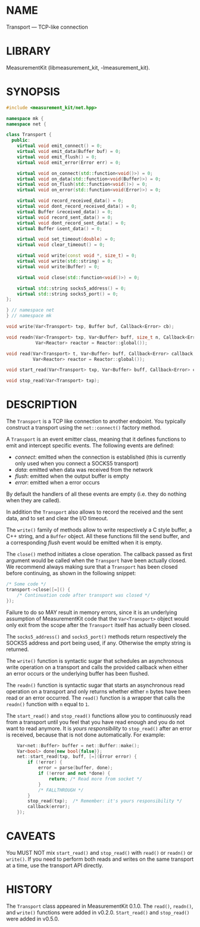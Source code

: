 # NAME
Transport &mdash; TCP-like connection

# LIBRARY
MeasurementKit (libmeasurement_kit, -lmeasurement_kit).

# SYNOPSIS
```C++
#include <measurement_kit/net.hpp>

namespace mk {
namespace net {

class Transport {
  public:
    virtual void emit_connect() = 0;
    virtual void emit_data(Buffer buf) = 0;
    virtual void emit_flush() = 0;
    virtual void emit_error(Error err) = 0;

    virtual void on_connect(std::function<void()>) = 0;
    virtual void on_data(std::function<void(Buffer)>) = 0;
    virtual void on_flush(std::function<void()>) = 0;
    virtual void on_error(std::function<void(Error)>) = 0;

    virtual void record_received_data() = 0;
    virtual void dont_record_received_data() = 0;
    virtual Buffer &received_data() = 0;
    virtual void record_sent_data() = 0;
    virtual void dont_record_sent_data() = 0;
    virtual Buffer &sent_data() = 0;

    virtual void set_timeout(double) = 0;
    virtual void clear_timeout() = 0;

    virtual void write(const void *, size_t) = 0;
    virtual void write(std::string) = 0;
    virtual void write(Buffer) = 0;

    virtual void close(std::function<void()>) = 0;

    virtual std::string socks5_address() = 0;
    virtual std::string socks5_port() = 0;
};

} // namespace net
} // namespace mk

void write(Var<Transport> txp, Buffer buf, Callback<Error> cb);

void readn(Var<Transport> txp, Var<Buffer> buff, size_t n, Callback<Error> cb,
           Var<Reactor> reactor = Reactor::global());

void read(Var<Transport> t, Var<Buffer> buff, Callback<Error> callback,
          Var<Reactor> reactor = Reactor::global());

void start_read(Var<Transport> txp, Var<Buffer> buff, Callback<Error> cb);

void stop_read(Var<Transport> txp);

```

# DESCRIPTION

The `Transport` is a TCP like connection to another endpoint. You typically
construct a transport using the `net::connect()` factory method.

A `Transport` is an event emitter class, meaning that it defines functions to
emit and intercept specific events. The following events are defined:

- *connect*: emitted when the connection is established (this is currently only
  used when you connect a SOCKS5 transport)
- *data*: emitted when data was received from the network
- *flush*: emitted when the output buffer is empty
- *error*: emitted when a error occurs

By default the handlers of all these events are empty (i.e. they do nothing
when they are called).

In addition the `Transport` also allows to record the received and the sent data,
and to set and clear the I/O timeout.

The `write()` family of methods allow to write respectively a C style buffer, a
C++ string, and a `Buffer` object. All these functions fill the send buffer, and
a corresponding *flush* event would be emitted when it is empty.

The `close()` method initiates a close operation. The callback passed as first
argument would be called when the `Transport` have been actually closed. We
recommend always making sure that a `Transport` has been closed before continuing,
as shown in the following snippet:

```C++
/* Some code */
transport->close([=]() {
    /* Continuation code after transport was closed */
});
```

Failure to do so MAY result in memory errors, since it is an underlying assumption
of MeasurementKit code that the `Var<Transport>` object would only exit from the
scope after the `Transport` itself has actually been closed.

The `socks5_address()` and `socks5_port()` methods return respectively the SOCKS5
address and port being used, if any. Otherwise the empty string is returned.

The `write()` function is syntactic sugar that schedules an asynchronous write
operation on a transport and calls the provided callback when either an error
occurs or the underlying buffer has been flushed.

The `readn()` function is syntactic sugar that starts an asynchronous read
operation on a transport and only returns whether either `n` bytes have been
read or an error occurred. The `read()` function is a wrapper that calls
the `readn()` function with `n` equal to `1`.

The `start_read()` and `stop_read()` functions allow you to continuously
read from a transport until you feel that you have read enough and you do
not want to read anymore.  It is *yours responsibility* to `stop_read()`
after an error is received, because that is not done automatically. For
example:

```C++
    Var<net::Buffer> buffer = net::Buffer::make();
    Var<bool> done{new bool{false}};
    net::start_read(txp, buff, [=](Error error) {
        if (!error) {
            error = parse(buffer, done);
            if (!error and not *done) {
                return; /* Read more from socket */
            }
            /* FALLTHROUGH */
        }
        stop_read(txp);  /* Remember: it's yours responsibility */
        callback(error);
    });
```

# CAVEATS

You MUST NOT mix `start_read()` and `stop_read()` with `read()` or
`readn()` or `write()`. If you need to perform both reads and writes on
the same transport at a time, use the transport API directly.

# HISTORY

The `Transport` class appeared in MeasurementKit 0.1.0. The `read()`, `readn()`,
and `write()` functions were added in v0.2.0. `Start_read()` and `stop_read()`
were added in v0.5.0.
